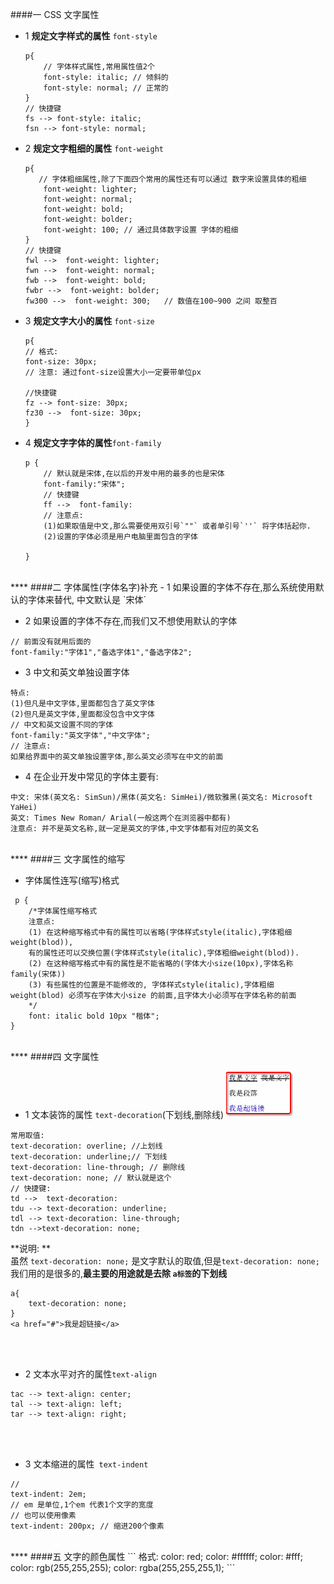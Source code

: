 ####一 CSS 文字属性
- 1 **规定文字样式的属性** `font-style`
    ```
    p{
        // 字体样式属性,常用属性值2个
        font-style: italic; // 倾斜的
        font-style: normal; // 正常的
    }
    // 快捷键
    fs --> font-style: italic;
    fsn --> font-style: normal;
    ```

- 2 **规定文字粗细的属性** `font-weight`

    ```
    p{
       // 字体粗细属性,除了下面四个常用的属性还有可以通过 数字来设置具体的粗细
        font-weight: lighter;
        font-weight: normal;
        font-weight: bold;
        font-weight: bolder;
        font-weight: 100; // 通过具体数字设置 字体的粗细
    }  
    // 快捷键
    fwl -->  font-weight: lighter;  
    fwn -->  font-weight: normal;
    fwb -->  font-weight: bold;
    fwbr -->  font-weight: bolder;
    fw300 -->  font-weight: 300;   // 数值在100~900 之间 取整百
    ```

- 3 **规定文字大小的属性** `font-size`

    ```
    p{
    // 格式:
    font-size: 30px; 
    // 注意: 通过font-size设置大小一定要带单位px
    
    //快捷键
    fz --> font-size: 30px; 
    fz30 -->  font-size: 30px; 
    }
    ```

- 4 **规定文字字体的属性**`font-family`

    ```
    p {
        // 默认就是宋体,在以后的开发中用的最多的也是宋体
        font-family:"宋体";
        // 快捷键 
        ff -->  font-family:
        // 注意点: 
        (1)如果取值是中文,那么需要使用双引号`""` 或者单引号`''` 将字体括起你.
        (2)设置的字体必须是用户电脑里面包含的字体
        
    }
    ```
    



<br>
****
####二 字体属性(字体名字)补充
- 1 如果设置的字体不存在,那么系统使用默认的字体来替代, 中文默认是 `宋体`

- 2 如果设置的字体不存在,而我们又不想使用默认的字体
```
// 前面没有就用后面的
font-family:"字体1","备选字体1","备选字体2";
```

- 3 中文和英文单独设置字体
```
特点:
(1)但凡是中文字体,里面都包含了英文字体
(2)但凡是英文字体,里面都没包含中文字体
// 中文和英文设置不同的字体
font-family:"英文字体","中文字体";
// 注意点:
如果给界面中的英文单独设置字体,那么英文必须写在中文的前面
```

- 4 在企业开发中常见的字体主要有:
```
中文: 宋体(英文名: SimSun)/黑体(英文名: SimHei)/微软雅黑(英文名: Microsoft YaHei)
英文: Times New Roman/ Arial(一般这两个在浏览器中都有)
注意点: 并不是英文名称,就一定是英文的字体,中文字体都有对应的英文名
```


<br>
****
####三 文字属性的缩写

- 字体属性连写(缩写)格式
```
 p {
    /*字体属性缩写格式
    注意点:
    (1) 在这种缩写格式中有的属性可以省略(字体样式style(italic),字体粗细weight(blod)),
    有的属性还可以交换位置(字体样式style(italic),字体粗细weight(blod)).
    (2) 在这种缩写格式中有的属性是不能省略的(字体大小size(10px),字体名称family(宋体))
    (3) 有些属性的位置是不能修改的, 字体样式style(italic),字体粗细weight(blod) 必须写在字体大小size 的前面,且字体大小必须写在字体名称的前面
    */
    font: italic bold 10px "楷体";
}
```

<br>
****
####四 文字属性 

- 1 文本装饰的属性 `text-decoration`(下划线,删除线)
![](/assets/Snip20180827_1.png)
```
常用取值:
text-decoration: overline; //上划线
text-decoration: underline;// 下划线
text-decoration: line-through; // 删除线
text-decoration: none; // 默认就是这个
// 快捷键:
td -->  text-decoration:
tdu --> text-decoration: underline;
tdl --> text-decoration: line-through;
tdn -->text-decoration: none;
```
**说明: **<br>
虽然 `text-decoration: none;` 是文字默认的取值,但是`text-decoration: none;` 我们用的是很多的,**最主要的用途就是去除 `a标签`的下划线**
```
a{
    text-decoration: none;
}
<a href="#">我是超链接</a>
```


<br><br>
- 2 文本水平对齐的属性`text-align`
```
tac --> text-align: center;
tal --> text-align: left;
tar --> text-align: right;
```

<br><br>
- 3 文本缩进的属性` text-indent`
```
//
text-indent: 2em;
// em 是单位,1个em 代表1个文字的宽度
// 也可以使用像素
text-indent: 200px; // 缩进200个像素
```


<br>
****
####五 文字的颜色属性 
```
格式:
color: red;
color: #ffffff;
color: #fff;
color: rgb(255,255,255);
color: rgba(255,255,255,1);
```





    
